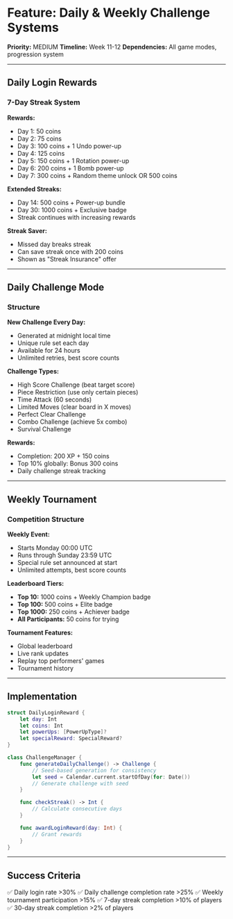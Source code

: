 # Feature: Daily & Weekly Challenge Systems

**Priority:** MEDIUM
**Timeline:** Week 11-12
**Dependencies:** All game modes, progression system

---

## Daily Login Rewards

### 7-Day Streak System

**Rewards:**
- Day 1: 50 coins
- Day 2: 75 coins
- Day 3: 100 coins + 1 Undo power-up
- Day 4: 125 coins
- Day 5: 150 coins + 1 Rotation power-up
- Day 6: 200 coins + 1 Bomb power-up
- Day 7: 300 coins + Random theme unlock OR 500 coins

**Extended Streaks:**
- Day 14: 500 coins + Power-up bundle
- Day 30: 1000 coins + Exclusive badge
- Streak continues with increasing rewards

**Streak Saver:**
- Missed day breaks streak
- Can save streak once with 200 coins
- Shown as "Streak Insurance" offer

---

## Daily Challenge Mode

### Structure

**New Challenge Every Day:**
- Generated at midnight local time
- Unique rule set each day
- Available for 24 hours
- Unlimited retries, best score counts

**Challenge Types:**
- High Score Challenge (beat target score)
- Piece Restriction (use only certain pieces)
- Time Attack (60 seconds)
- Limited Moves (clear board in X moves)
- Perfect Clear Challenge
- Combo Challenge (achieve 5x combo)
- Survival Challenge

**Rewards:**
- Completion: 200 XP + 150 coins
- Top 10% globally: Bonus 300 coins
- Daily challenge streak tracking

---

## Weekly Tournament

### Competition Structure

**Weekly Event:**
- Starts Monday 00:00 UTC
- Runs through Sunday 23:59 UTC
- Special rule set announced at start
- Unlimited attempts, best score counts

**Leaderboard Tiers:**
- **Top 10:** 1000 coins + Weekly Champion badge
- **Top 100:** 500 coins + Elite badge
- **Top 1000:** 250 coins + Achiever badge
- **All Participants:** 50 coins for trying

**Tournament Features:**
- Global leaderboard
- Live rank updates
- Replay top performers' games
- Tournament history

---

## Implementation

```swift
struct DailyLoginReward {
    let day: Int
    let coins: Int
    let powerUps: [PowerUpType]?
    let specialReward: SpecialReward?
}

class ChallengeManager {
    func generateDailyChallenge() -> Challenge {
        // Seed-based generation for consistency
        let seed = Calendar.current.startOfDay(for: Date())
        // Generate challenge with seed
    }

    func checkStreak() -> Int {
        // Calculate consecutive days
    }

    func awardLoginReward(day: Int) {
        // Grant rewards
    }
}
```

---

## Success Criteria

✅ Daily login rate >30%
✅ Daily challenge completion rate >25%
✅ Weekly tournament participation >15%
✅ 7-day streak completion >10% of players
✅ 30-day streak completion >2% of players
